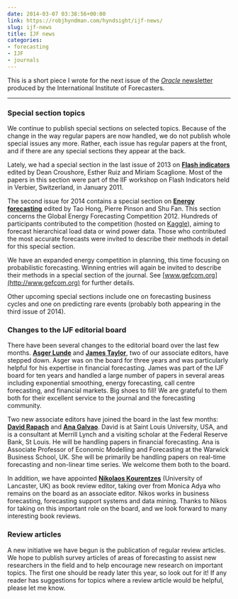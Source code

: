 ```yaml
---
date: 2014-03-07 03:38:56+00:00
link: https://robjhyndman.com/hyndsight/ijf-news/
slug: ijf-news
title: IJF news
categories:
- forecasting
- IJF
- journals
---
```


This is a short piece I wrote for the next issue of the [_Oracle_ newsletter](http://forecasters.org/publications/oracle/) produced by the International Institute of Forecasters.<!-- more -->


* * *



### Special section topics

We continue to publish special sections on selected topics. Because of the change in the way regular papers are now handled, we do not publish whole special issues any more. Rather, each issue has regular papers at the front, and if there are any special sections they appear at the back.

Lately, we had a special section in the last issue of 2013 on [**Flash indicators**](http://www.sciencedirect.com/science/journal/01692070/29) edited by Dean Croushore, Esther Ruiz and Miriam Scaglione. Most of the papers in this section were part of the IIF workshop on Flash Indicators held in Verbier, Switzerland, in January 2011.

The second issue for 2014 contains a special section on [**Energy forecasting**](http://www.sciencedirect.com/science/journal/01692070/30/2) edited by Tao Hong, Pierre Pinson and Shu Fan. This section concerns the Global Energy Forecasting Competition 2012. Hundreds of participants contributed to the competition (hosted on [Kaggle](http://kaggle.com)), aiming to forecast hierarchical load data or wind power data. Those who contributed the most accurate forecasts were invited to describe their methods in detail for this special section.

We have an expanded energy competition in planning, this time focusing on probabilistic forecasting. Winning entries will again be invited to describe their methods in a special section of the journal. See [www.gefcom.org](http://www.gefcom.org) for further details.

Other upcoming special sections include one on forecasting business cycles and one on predicting rare events (probably both appearing in the third issue of 2014).

### Changes to the IJF editorial board

There have been several changes to the editorial board over the last few months. [**Asger Lunde**](http://mit.econ.au.dk/vip_htm/alunde/) and [**James Taylor**](http://users.ox.ac.uk/~mast0315/), two of our associate editors, have stepped down. Asger was on the board for three years and was particularly helpful for his expertise in financial forecasting. James was part of the IJF board for ten years and handled a large number of papers in several areas including exponential smoothing, energy forecasting, call centre forecasting, and financial markets. Big shoes to fill! We are grateful to them both for their excellent service to the journal and the forecasting community.

Two new associate editors have joined the board in the last few months: [**David Rapach**](http://sites.slu.edu/rapachde/) and [**Ana Galvao**](http://www.wbs.ac.uk/about/person/ana-galvao). David is at Saint Louis University, USA, and is a consultant at Merrill Lynch and a visiting scholar at the Federal Reserve Bank, St Louis. He will be handling papers in financial forecasting. Ana is Associate Professor of Economic Modelling and Forecasting at the Warwick Business School, UK. She will be primarily be handling papers on real-time forecasting and non-linear time series. We welcome them both to the board.

In addition, we have appointed [**Nikolaos Kourentzes**](http://nikolaos.kourentzes.com/) (University of Lancaster, UK) as book review editor, taking over from Monica Adya who remains on the board as an associate editor. Nikos works in business forecasting, forecasting support systems and data mining. Thanks to Nikos for taking on this important role on the board, and we look forward to many interesting book reviews.

### Review articles

A new initiative we have begun is the publication of regular review articles. We hope to publish survey articles of areas of forecasting to assist new researchers in the field and to help encourage new research on important topics. The first one should be ready later this year, so look out for it! If any reader has suggestions for topics where a review article would be helpful, please let me know.
